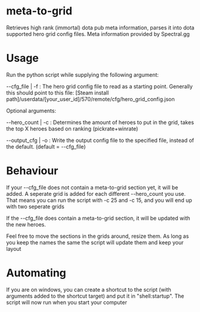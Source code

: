 # meta-to-grid

Retrieves high rank (immortal) dota pub meta information, parses it into dota supported hero grid config files.
Meta information provided by Spectral.gg

# Usage 
Run the python script while supplying the following argument:

  --cfg_file | -f : The hero grid config file to read as a starting point. Generally this should point to this file: [Steam install path]/userdata/[your_user_id]/570/remote/cfg/hero_grid_config.json
  
Optional arguments:

  --hero_count | -c : Determines the amount of heroes to put in the grid, takes the top X heroes based on ranking (pickrate+winrate)
  
  --output_cfg | -o : Write the output config file to the specified file, instead of the default. (default = --cfg_file)
  
# Behaviour
If your --cfg_file does not contain a meta-to-grid section yet, it will be added. A seperate grid is added for each different --hero_count you use.
That means you can run the script with -c 25 and -c 15, and you will end up with two seperate grids

If the --cfg_file does contain a meta-to-grid section, it will be updated with the new heroes.

Feel free to move the sections in the grids around, resize them. As long as you keep the names the same the script will update them and keep your layout

# Automating
If you are on windows, you can create a shortcut to the script (with arguments added to the shortcut target) and put it in "shell:startup". 
The script will now run when you start your computer
